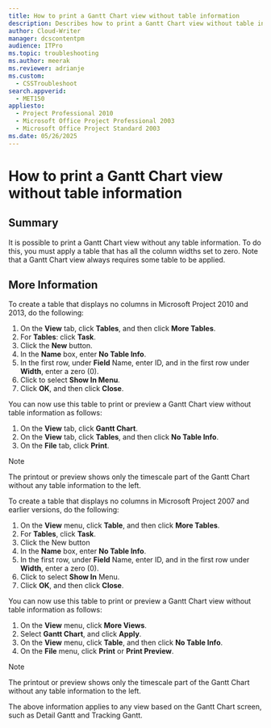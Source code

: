 ```yaml
---
title: How to print a Gantt Chart view without table information
description: Describes how to print a Gantt Chart view without table information.
author: Cloud-Writer
manager: dcscontentpm
audience: ITPro
ms.topic: troubleshooting
ms.author: meerak
ms.reviewer: adrianje
ms.custom: 
  - CSSTroubleshoot
search.appverid: 
  - MET150
appliesto: 
  - Project Professional 2010
  - Microsoft Office Project Professional 2003
  - Microsoft Office Project Standard 2003
ms.date: 05/26/2025
---
```


# How to print a Gantt Chart view without table information

## Summary

It is possible to print a Gantt Chart view without any table information. To do this, you must apply a table that has all the column widths set to zero. Note that a Gantt Chart view always requires some table to be applied.

## More Information

To create a table that displays no columns in Microsoft Project 2010 and 2013, do the following:

1. On the **View** tab, click **Tables**, and then click **More Tables**.   
2. For **Tables**: click **Task**.   
3. Click the **New** button.   
4. In the **Name** box, enter **No Table Info**.   
5. In the first row, under **Field** Name, enter ID, and in the first row under **Width**, enter a zero (0).   
6. Click to select **Show In Menu**.   
7. Click **OK**, and then click **Close**.   

You can now use this table to print or preview a Gantt Chart view without table information as follows:

1. On the **View** tab, click **Gantt Chart**.   
2. On the **View** tab, click **Tables**, and then click **No Table Info**.   
3. On the **File** tab, click **Print**.   

> [!NOTE]
> The printout or preview shows only the timescale part of the Gantt Chart without any table information to the left.

To create a table that displays no columns in Microsoft Project 2007 and earlier versions, do the following: 

1. On the **View** menu, click **Table**, and then click **More Tables**.   
2. For **Tables**, click **Task**.   
3. Click the New button   
4. In the **Name** box, enter **No Table Info**.   
5. In the first row, under **Field** Name, enter ID, and in the first row under **Width**, enter a zero (0).   
6. Click to select **Show In** Menu.   
7. Click **OK**, and then click **Close**.   

You can now use this table to print or preview a Gantt Chart view without table information as follows:

1. On the **View** menu, click **More Views**.   
2. Select **Gantt Chart**, and click **Apply**.   
3. On the **View** menu, click **Table**, and then click **No Table Info**.   
4. On the **File** menu, click **Print** or **Print Preview**.   

> [!NOTE]
> The printout or preview shows only the timescale part of the Gantt Chart without any table information to the left.

The above information applies to any view based on the Gantt Chart screen, such as Detail Gantt and Tracking Gantt.
